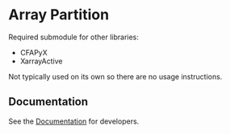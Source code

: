 # Array Partition

Required submodule for other libraries:
 - CFAPyX
 - XarrayActive

Not typically used on its own so there are no usage instructions.

## Documentation

See the [Documentation](https://html-preview.github.io/?url=https://github.com/dwest77a/ArrayPartition/blob/main/docs/build/html/index.html) for developers.